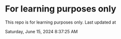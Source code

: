 # For learning purposes only
This repo is for learning purposes only.
Last updated at

Saturday, June 15, 2024 8:37:25 AM

